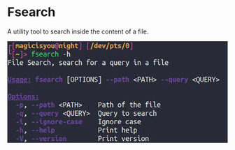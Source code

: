 # Fsearch

A utility tool to search inside the content of a file.

![fsearch help](/docs/screenshot.webp)
